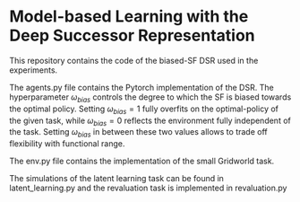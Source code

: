 # Model-based Learning with the Deep Successor Representation

This repository contains the code of the biased-SF DSR used in the experiments. 

The agents.py file contains the Pytorch implementation of the DSR. The hyperparameter $\omega_{bias}$ controls the degree to which the SF is biased towards the optimal policy. 
Setting 
$\omega_{bias}=1$
fully overfits on the optimal-policy of the given task, while
$\omega_{bias}=0$
reflects the environment fully independent of the task. Setting
$\omega_{bias}$
in between these two values allows to trade off flexibility with functional range.

The env.py file contains the implementation of the small Gridworld task. 

The simulations of the latent learning task can be found in latent_learning.py and the revaluation task is implemented in revaluation.py
